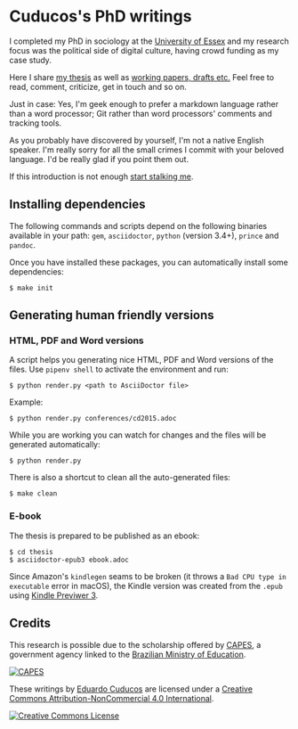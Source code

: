 # Cuducos's PhD writings 

I completed my PhD in sociology at the [University of Essex](https://www.essex.ac.uk/) and my research focus was the political side of digital culture, having crowd funding as my case study.

Here I share [my thesis](https://cuducos.me/crowd-funding) as well as [working papers, drafts etc.](RESOURCES.md) Feel free to read, comment, criticize, get in touch and so on.

Just in case: Yes, I'm geek enough to prefer a markdown language rather than a word processor; Git rather than word processors' comments and tracking tools.

As you probably have discovered by yourself, I'm not a native English speaker. I'm really sorry for all the small crimes I commit with your beloved language. I'd be really glad if you point them out.

If this introduction is not enough [start stalking me](http://cuducos.me).

## Installing dependencies

The following commands and scripts depend on the following binaries available in your path: `gem`, `asciidoctor`, `python` (version 3.4+), `prince` and `pandoc`.

Once you have installed these packages, you can automatically install some dependencies:

```console
$ make init
```

## Generating human friendly versions

### HTML, PDF and Word versions

A script helps you generating nice HTML, PDF and Word versions of the files. Use `pipenv shell` to activate the environment and run:

```console
$ python render.py <path to AsciiDoctor file>
```

Example:

```console
$ python render.py conferences/cd2015.adoc

```

While you are working you can watch for changes and the files will be generated automatically:

```console
$ python render.py
```

There is also a shortcut to clean all the auto-generated files:

```console
$ make clean
```

### E-book

The thesis is prepared to be published as an ebook:

```console
$ cd thesis
$ asciidoctor-epub3 ebook.adoc
```

Since Amazon's `kindlegen` seams to be broken (it throws a `Bad CPU type in executable` error in macOS), the Kindle version was created from the `.epub` using [Kindle Previwer 3](https://www.amazon.com/gp/feature.html?docId=1003018611).

## Credits

This research is possible due to the scholarship offered by [CAPES](http://capes.gov.br/), a government agency linked to the [Brazilian Ministry of Education](http://mec.gov.br).

[![CAPES](http://www.capes.gov.br/images/logo-capes.png)](http://www.capes.gov.br/)

These writings by [Eduardo Cuducos](http://cuducos.me/) are licensed under a [Creative Commons Attribution-NonCommercial 4.0 International](http://creativecommons.org/licenses/by-nc/4.0/).

[![Creative Commons License](https://licensebuttons.net/l/by-nc/4.0/88x31.png)](http://creativecommons.org/licenses/by-nc/4.0/)

